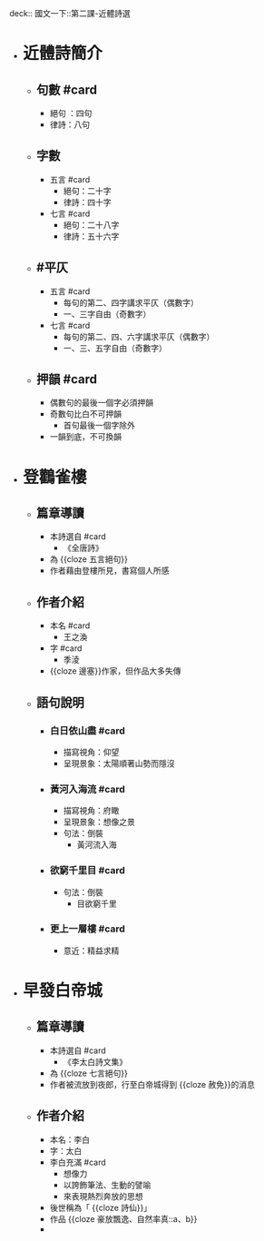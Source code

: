 deck:: 國文一下::第二課-近體詩選

- # 近體詩簡介
	- ## 句數 #card
		- 絕句 ：四句
		- 律詩：八句
	- ## 字數
		- 五言 #card
			- 絕句：二十字
			- 律詩：四十字
		- 七言 #card
			- 絕句：二十八字
			- 律詩：五十六字
	- ## #平仄
		- 五言 #card
			- 每句的第二、四字講求平仄（偶數字）
			- 一、三字自由（奇數字）
		- 七言 #card
			- 每句的第二、四、六字講求平仄（偶數字）
			- 一、三、五字自由（奇數字）
	- ## 押韻 #card
		- 偶數句的最後一個字必須押韻
		- 奇數句比白不可押韻
			- 首句最後一個字除外
		- 一韻到底，不可換韻
- # 登鸛雀樓
	- ## 篇章導讀
		- 本詩選自 #card
			- 《全唐詩》
		- 為 {{cloze 五言絕句}}
		- 作者藉由登樓所見，書寫個人所感
	- ## 作者介紹
		- 本名 #card
			- 王之渙
		- 字 #card
			- 季淩
		- {{cloze 邊塞}}作家，但作品大多失傳
	- ## 語句說明
		- ### 白日依山盡 #card
			- 描寫視角：仰望
			- 呈現景象：太陽順著山勢而隱沒
		- ### 黃河入海流 #card
			- 描寫視角：府瞰
			- 呈現景象：想像之景
			- 句法：倒裝
				- 黃河流入海
		- ### 欲窮千里目 #card
			- 句法：倒裝
				- 目欲窮千里
		- ### 更上一層樓 #card
			- 意近：精益求精
- # 早發白帝城
	- ## 篇章導讀
		- 本詩選自 #card
			- 《李太白詩文集》
		- 為 {{cloze 七言絕句}}
		- 作者被流放到夜郎，行至白帝城得到 {{cloze 赦免}}的消息
	- ## 作者介紹
		- 本名：李白
		- 字：太白
		- 李白充滿 #card
			- 想像力
			- 以誇飾筆法、生動的譬喻
			- 來表現熱烈奔放的思想
		- 後世稱為「 {{cloze 詩仙}}」
		- 作品 {{cloze 豪放飄逸、自然率真::a、b}}
		-
